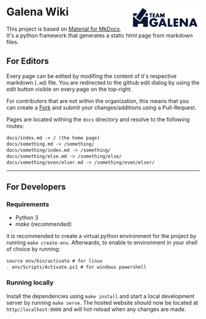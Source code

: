 # Galena Wiki <img src="https://raw.githubusercontent.com/TeamGalena/Wiki/refs/heads/main/docs/assets/logo.png" align="right" height="64" />

This project is based on [Material for MkDocs](https://squidfunk.github.io/mkdocs-material/). It's a python framework that generates a static html page from markdown files.

## For Editors

Every page can be edited by modifing the content of it's respective markdown (`.md`) file.
You are redirected to the github edit dialog by using the edit button visible on every page on the top-right.

For contributers that are not within the organization, this means that you can create a [Fork](https://github.com/TeamGalena/Wiki/fork) and submit your changes/additions using a Pull-Request.

Pages are located withing the `docs` directory and resolve to the following routes:

```
docs/index.md -> / (the home page)
docs/something.md -> /something/
docs/something/index.md -> /something/
docs/something/else.md -> /something/else/
docs/something/even/elser.md -> /something/even/elser/
```

---

## For Developers

### Requirements

- Python 3
- _make_ (recommended)

it is recommended to create a virtual python environment for the project by running `make create-env`.
Afterwards, to enable to environment in your shell of choice by running:

```shell
source env/bin/activate # for linux
. env/Scripts/Activate.ps1 # for windows powershell
```

### Running locally

Install the dependencies using `make install` and start a local development server by running `make serve`.
The hosted website should now be located at `http//localhost:8000` and will hot-reload when any changes are made.
